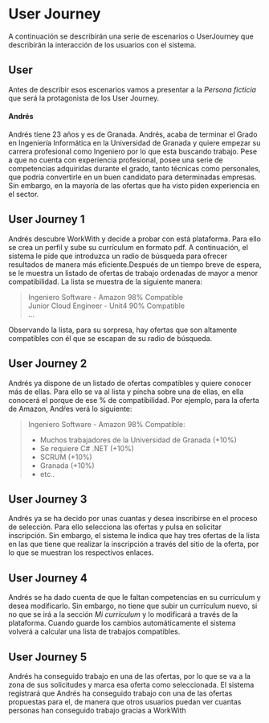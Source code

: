 # User Journey

A continuación se describirán una serie de escenarios o UserJourney que describirán la interacción de los usuarios con el sistema.

## User

Antes de describir esos escenarios vamos a presentar a la *Persona ficticia* que será la protagonista de los User Journey.

#### Andrés

Andrés tiene 23 años y es de Granada. Andrés, acaba de terminar el Grado en Ingeniería Informática en la Universidad de Granada y quiere empezar su carrera profesional como Ingeniero por lo que esta buscando trabajo. Pese a que no cuenta con experiencia profesional, posee una serie de competencias adquiridas durante el grado, tanto técnicas como personales, que podría convertirle en un buen candidato para determinadas empresas. Sin embargo, en la mayoría de las ofertas que ha visto piden experiencia en el sector.

## User Journey 1

Andrés descubre WorkWith y decide a probar con está plataforma. Para ello se crea un perfil y sube su currículum en formato pdf. A continuación, el sistema le pide que introduzca un radio de búsqueda para ofrecer resultados de manera más eficiente.Después de un tiempo breve de espera, se le muestra un listado de ofertas de trabajo ordenadas de mayor a menor compatibilidad. La lista se muestra de la siguiente manera:

>Ingeniero Software - Amazon 98% Compatible  
> Junior Cloud Engineer - Unit4 90% Compatible  
> ...

Observando la lista, para su sorpresa, hay ofertas que son altamente compatibles con él que se escapan de su radio de búsqueda.

## User Journey 2

Andrés ya dispone de un listado de ofertas compatibles y quiere conocer más de ellas. Para ello se va al lista y pincha sobre una de ellas, en ella conocerá el porque de ese % de compatibilidad. Por ejemplo, para la oferta de Amazon, Andŕes verá lo siguiente:

> Ingeniero Software - Amazon 98% Compatible:  
> - Muchos trabajadores de la Universidad de Granada (+10%)
> - Se requiere C# .NET (+10%)
> - SCRUM (+10%)  
> - Granada (+10%)
>-  etc..

## User Journey 3

Andrés ya se ha decido por unas cuantas y desea inscribirse en el proceso de selección. Para ello selecciona las ofertas y pulsa en solicitar inscripción. Sin embargo, el sistema le indica  que hay tres ofertas de la lista en las que tiene que realizar la inscripción a través del sitio de la oferta, por lo que se muestran los respectivos enlaces.

## User Journey 4

Andrés se ha dado cuenta de que le faltan competencias en su currículum y desea modificarlo. Sin embargo, no tiene que subir un currículum nuevo, si no que se irá a la sección *Mi currículum*  y lo modificará a través de la plataforma. Cuando guarde los cambios automáticamente el sistema volverá a calcular una lista de trabajos compatibles.

## User Journey 5

Andrés ha conseguido trabajo en una de las ofertas, por lo que se va a la zona de sus solicitudes y marca esa oferta como seleccionada.  El sistema registrará que Andrés ha conseguido trabajo con una de las ofertas propuestas para el, de manera que otros usuarios puedan ver cuantas personas han conseguido trabajo gracias a WorkWith
